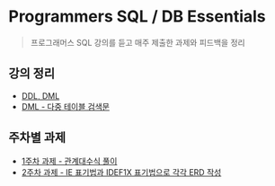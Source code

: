 # Programmers SQL / DB Essentials

> 프로그래머스 SQL 강의를 듣고 매주 제출한 과제와 피드백을 정리

## 강의 정리

- [DDL, DML](https://github.com/kdh92417/TIL/blob/master/db/programmers_sql_essentials/ddl_and_dml.md)
- [DML - 다중 테이블 검색문](https://github.com/kdh92417/TIL/blob/master/db/programmers_sql_essentials/dml_multi_table_search.md)

## 주차별 과제

- [1주차 과제 - 관계대수식 풀이](https://github.com/kdh92417/TIL/blob/master/db/programmers_sql_essentials/1_weekly.md)
- [2주차 과제 - IE 표기법과 IDEF1X 표기법으로 각각 ERD 작성](https://github.com/kdh92417/TIL/blob/master/db/programmers_sql_essentials/2_weekly.md)